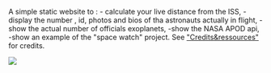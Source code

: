 A simple static website to : - calculate your live distance from the ISS, -display the number , id, photos and bios of tha astronauts actually in flight, -show the actual number of officials exoplanets, -show the NASA APOD api, -show an example of the "space watch" project.
See <a href="https://frnck37.github.io/credits.html" target="_blank">"Credits&ressources"</a> for credits.


<img src="https://github.com/frnck37/frnck37.github.io/blob/main/spacewatch-small2.gif"/>

